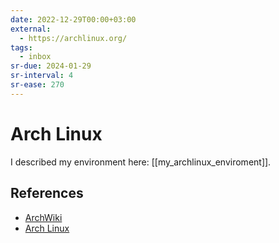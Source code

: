 ```yaml
---
date: 2022-12-29T00:00+03:00
external:
  - https://archlinux.org/
tags:
  - inbox
sr-due: 2024-01-29
sr-interval: 4
sr-ease: 270
---
```


# Arch Linux

I described my environment here: [[my_archlinux_enviroment]].

## References

- [ArchWiki](https://wiki.archlinux.org/)
- [Arch Linux](https://archlinux.org/)
